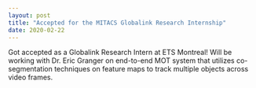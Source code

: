 ```yaml
---
layout: post
title: "Accepted for the MITACS Globalink Research Internship"
date: 2020-02-22
---
```


Got accepted as a Globalink Research Intern at ETS Montreal! Will be working with Dr. Eric Granger on end-to-end MOT system that utilizes co-segmentation techniques on feature maps to track multiple
objects across video frames.
